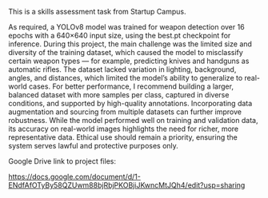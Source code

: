 This is a skills assessment task from Startup Campus.

As required, a YOLOv8 model was trained for weapon detection over 16 epochs with a 640×640 input size, using the best.pt checkpoint for inference. During this project, the main challenge was the limited size and diversity of the training dataset, which caused the model to misclassify certain weapon types — for example, predicting knives and handguns as automatic rifles. The dataset lacked variation in lighting, background, angles, and distances, which limited the model’s ability to generalize to real-world cases. For better performance, I recommend building a larger, balanced dataset with more samples per class, captured in diverse conditions, and supported by high-quality annotations. Incorporating data augmentation and sourcing from multiple datasets can further improve robustness. While the model performed well on training and validation data, its accuracy on real-world images highlights the need for richer, more representative data. Ethical use should remain a priority, ensuring the system serves lawful and protective purposes only.

Google Drive link to project files:

https://docs.google.com/document/d/1-ENdfAfOTyBy58QZUwm88bjRbjPKOBjiJKwncMtJQh4/edit?usp=sharing
